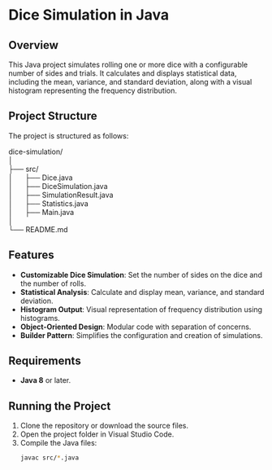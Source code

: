 # Dice Simulation in Java

## Overview
This Java project simulates rolling one or more dice with a configurable number of sides and trials. It calculates and displays statistical data, including the mean, variance, and standard deviation, along with a visual histogram representing the frequency distribution.

## Project Structure
The project is structured as follows:


dice-simulation/ <br>
│ <br>
├── src/ <br>
│‎‎ ‎ ‎ ‎ ‎ ‎ ├── Dice.java <br>
│‎ ‎ ‎ ‎ ‎ ‎ ├── DiceSimulation.java <br>
│‎ ‎ ‎ ‎ ‎ ‎ ├── SimulationResult.java <br>
│‎ ‎ ‎ ‎ ‎ ‎ ├── Statistics.java <br>
│‎ ‎ ‎ ‎ ‎ ‎ ├── Main.java <br>
│ <br>
└── README.md <br>
## Features
- **Customizable Dice Simulation**: Set the number of sides on the dice and the number of rolls.
- **Statistical Analysis**: Calculate and display mean, variance, and standard deviation.
- **Histogram Output**: Visual representation of frequency distribution using histograms.
- **Object-Oriented Design**: Modular code with separation of concerns.
- **Builder Pattern**: Simplifies the configuration and creation of simulations.

## Requirements
- **Java 8** or later.

## Running the Project
1. Clone the repository or download the source files.
2. Open the project folder in Visual Studio Code.
3. Compile the Java files:
   ```bash
   javac src/*.java
